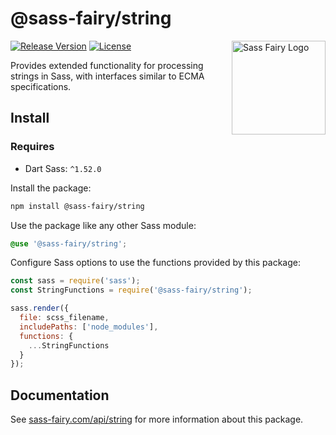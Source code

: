 # @sass-fairy/string

<a href="https://sass-fairy.com/"><img src="https://sass-fairy.com/img/logo.svg" alt="Sass Fairy Logo" width="150" align="right" /></a>

[![Release Version](https://img.shields.io/npm/v/@sass-fairy/string.svg)](https://www.npmjs.com/package/@sass-fairy/string)
[![License](https://img.shields.io/badge/License-MIT-blue.svg)](https://opensource.org/licenses/MIT)

Provides extended functionality for processing strings in Sass, with interfaces similar to ECMA specifications.

## Install

### Requires

* Dart Sass: `^1.52.0`

Install the package:

```bash
npm install @sass-fairy/string
```

Use the package like any other Sass module:

```scss
@use '@sass-fairy/string';
```

Configure Sass options to use the functions provided by this package:

```js
const sass = require('sass');
const StringFunctions = require('@sass-fairy/string');

sass.render({
  file: scss_filename,
  includePaths: ['node_modules'],
  functions: {
    ...StringFunctions
  }
});
```

## Documentation

See [sass-fairy.com/api/string](http://sass-fairy.com/api/string) for more information about this package.
